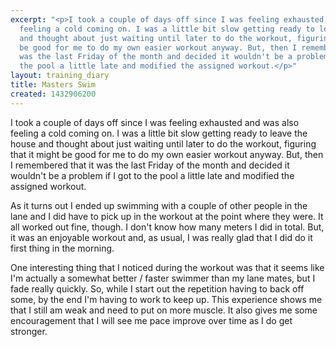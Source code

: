```yaml
---
excerpt: "<p>I took a couple of days off since I was feeling exhausted and was also
  feeling a cold coming on. I was a little bit slow getting ready to leave the house
  and thought about just waiting until later to do the workout, figuring that it might
  be good for me to do my own easier workout anyway. But, then I remembered that it
  was the last Friday of the month and decided it wouldn't be a problem if I got to
  the pool a little late and modified the assigned workout.</p>"
layout: training_diary
title: Masters Swim
created: 1432906200
---
```

<p>I took a couple of days off since I was feeling exhausted and was also feeling a cold coming on. I was a little bit slow getting ready to leave the house and thought about just waiting until later to do the workout, figuring that it might be good for me to do my own easier workout anyway. But, then I remembered that it was the last Friday of the month and decided it wouldn't be a problem if I got to the pool a little late and modified the assigned workout.</p><p>As it turns out I ended up swimming with a couple of other people in the lane and I did have to pick up in the workout at the point where they were. It all worked out fine, though. I don't know how many meters I did in total. But, it was an enjoyable workout and, as usual, I was really glad that I did do it first thing in the morning.</p><p>One interesting thing that I noticed during the workout was that it seems like I'm actually a somewhat better / faster swimmer than my lane mates, but I fade really quickly. So, while I start out the repetition having to back off some, by the end I'm having to work to keep up. This experience shows me that I still am weak and need to put on more muscle. It also gives me some encouragement that I will see me pace improve over time as I do get stronger.</p>
